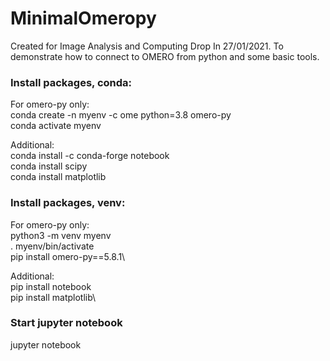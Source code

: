 # MinimalOmeropy

Created for Image Analysis and Computing Drop In 27/01/2021.
To demonstrate how to connect to OMERO from python and some basic tools.

### Install packages, conda:

For omero-py only:\
conda create -n myenv -c ome python=3.8 omero-py\
conda activate myenv

Additional:\
conda install -c conda-forge notebook\
conda install scipy\
conda install matplotlib

### Install packages, venv:

For omero-py only:\
python3 -m venv myenv\
. myenv/bin/activate\
pip install omero-py==5.8.1\

Additional:\
pip install notebook\
pip install matplotlib\

### Start jupyter notebook
jupyter notebook
